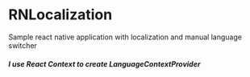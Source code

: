 # RNLocalization
Sample react native application with localization and manual language switcher

##### I use React Context to create LanguageContextProvider
